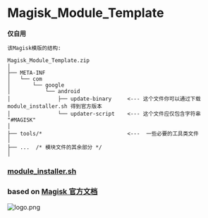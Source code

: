 # Magisk_Module_Template

**仅自用**

`该Magisk模版的结构:`
```
Magisk_Module_Template.zip
│
├── META-INF
│   └── com
│       └── google
│           └── android
│               ├── update-binary     <--- 这个文件你可以通过下载 module_installer.sh 得到官方版本
│               └── updater-script    <--- 这个文件应仅包含字符串 "#MAGISK"
│
├── tools/*                           <---  一些必要的工具类文件
│
├── ...  /* 模块文件的其余部分 */
│
```
### [module_installer.sh](https://github.com/topjohnwu/Magisk/blob/master/scripts/module_installer.sh)
### based on [Magisk 官方文档](https://topjohnwu.github.io/Magisk/guides.html)
![logo.png](https://cdn.jsdelivr.net/gh/topjohnwu/Magisk@master/docs/images/logo.png)
